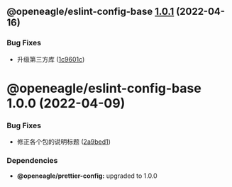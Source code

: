 ## @openeagle/eslint-config-base [1.0.1](https://github.com/openeagle/standard/compare/@openeagle/eslint-config-base@1.0.0...@openeagle/eslint-config-base@1.0.1) (2022-04-16)


### Bug Fixes

* 升级第三方库 ([1c9601c](https://github.com/openeagle/standard/commit/1c9601c99c501b8debf9c236199a432860deb6b8))

# @openeagle/eslint-config-base 1.0.0 (2022-04-09)


### Bug Fixes

* 修正各个包的说明标题 ([2a9bed1](https://github.com/openeagle/standard/commit/2a9bed122523945df6b7bb3dcddb117ddf738598))





### Dependencies

* **@openeagle/prettier-config:** upgraded to 1.0.0
